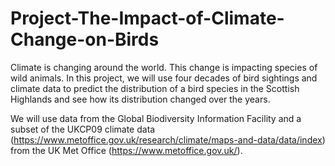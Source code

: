# Project-The-Impact-of-Climate-Change-on-Birds

Climate is changing around the world. This change is impacting species of wild animals. In this project, we will use four decades of bird sightings and climate data to predict the distribution of a bird species in the Scottish Highlands and see how its distribution changed over the years.

We will use data from the Global Biodiversity Information Facility and a subset of the UKCP09 climate data (https://www.metoffice.gov.uk/research/climate/maps-and-data/data/index) from the UK Met Office (https://www.metoffice.gov.uk/).
